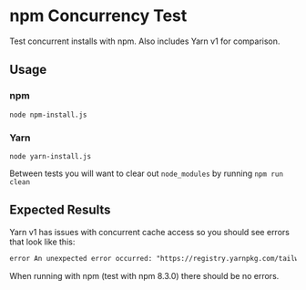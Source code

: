# npm Concurrency Test

Test concurrent installs with npm. Also includes Yarn v1 for comparison.

## Usage

### npm

`node npm-install.js`

### Yarn

`node yarn-install.js`

Between tests you will want to clear out `node_modules` by running `npm run clean`

## Expected Results

Yarn v1 has issues with concurrent cache access so you should see errors that look like this:

```txt
error An unexpected error occurred: "https://registry.yarnpkg.com/tailwindcss/-/tailwindcss-3.0.15.tgz: ENOENT: no such file or directory, open '/Users/iansu/Library/Caches/Yarn/v6/npm-tailwindcss-3.0.15-e4db219771eb7678a3bfd97b3f6c8fe20be0a410-integrity/node_modules/tailwindcss/.yarn-tarball.tgz'".
```

When running with npm (test with npm 8.3.0) there should be no errors.
